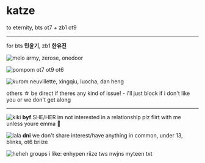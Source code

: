 # katze
to eternity,  bts ot7 + zb1 ot9

***
for bts **민윤기**, zb1 **한유진**


![melo](https://pixels.crd.co/assets/images/gallery15/ce8871cc.gif?v=379361a4) army, zerose, onedoor

![pompom](https://pixels.crd.co/assets/images/gallery14/62155dc1.gif?v=379361a4) ot7 ot9 ot6

![kurom](https://pixels.crd.co/assets/images/gallery28/f6c0a3d6.gif?v=379361a4) neuvillette, xingqiu, luocha, dan heng

others ☆ be direct if theres any kind of issue! - i'll just block if i don't like you or we don't get along
***

![kiki](https://pixels.crd.co/assets/images/gallery61/63ae7e67.gif?v=379361a4) **byf** SHE/HER im not interested in a relationship plz flirt with me unless youre emma 🙏

![lala](https://pixels.crd.co/assets/images/gallery01/bbef94f7.gif?v=379361a4) **dni** we don't share interest/have anything in common, under 13, blinks, ot6 briize

![heheh](https://pixels.crd.co/assets/images/gallery41/31fe5481.gif?v=379361a4) groups i like: enhypen riize tws nwjns myteen txt
